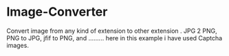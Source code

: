 # Image-Converter
Convert image from any kind of extension to other extension . JPG 2 PNG, PNG to JPG, jfif to PNG, and ......... 
here in this example i have used Captcha images. 
